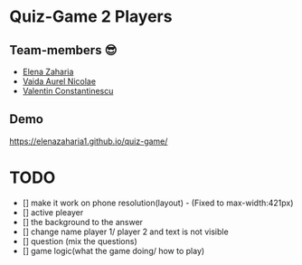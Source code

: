 # Quiz-Game 2 Players

## Team-members 😎

- [Elena Zaharia](https://github.com/elenazaharia1)
- [Vaida Aurel Nicolae](https://github.com/vaidanicu)
- [Valentin Constantinescu](https://github.com/Ipadios12)

## Demo

https://elenazaharia1.github.io/quiz-game/

# TODO

- [] make it work on phone resolution(layout) - (Fixed to   max-width:421px)
- [] active pleayer
- [] the background to the answer
- [] change name player 1/ player 2 and text is not visible
- [] question (mix the questions)
- [] game logic(what the game doing/ how to play)
